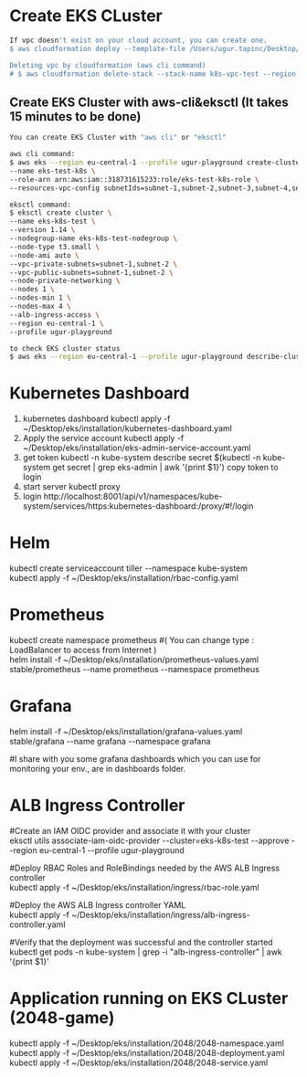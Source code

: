 # Create EKS CLuster
```bash
If vpc doesn't exist on your cloud account, you can create one.
$ aws cloudformation deploy --template-file /Users/ugur.tapinc/Desktop/scripts/CloudFormation/twosubnet.yaml --stack-name k8s-vpc-test --region eu-central-1 --profile ugur-playground

Deleting vpc by cloudformation (aws cli command)
# $ aws cloudformation delete-stack --stack-name k8s-vpc-test --region eu-central-1 --profile ugur-playground
```
## Create EKS Cluster with aws-cli&eksctl (It takes 15 minutes to be done)
```bash
You can create EKS Cluster with "aws cli" or "eksctl"

aws cli command:
$ aws eks --region eu-central-1 --profile ugur-playground create-cluster \
--name eks-test-k8s \
--role-arn arn:aws:iam::318731615233:role/eks-test-k8s-role \
--resources-vpc-config subnetIds=subnet-1,subnet-2,subnet-3,subnet-4,securityGroupIds=sg-0851e8b0ced328e50

eksctl command:
$ eksctl create cluster \
--name eks-k8s-test \
--version 1.14 \
--nodegroup-name eks-k8s-test-nodegroup \
--node-type t3.small \
--node-ami auto \
--vpc-private-subnets=subnet-1,subnet-2 \
--vpc-public-subnets=subnet-1,subnet-2 \
--node-private-networking \
--nodes 1 \
--nodes-min 1 \
--nodes-max 4 \
--alb-ingress-access \
--region eu-central-1 \
--profile ugur-playground

to check EKS cluster status
$ aws eks --region eu-central-1 --profile ugur-playground describe-cluster --name eks-test-k8s --query cluster.status
```
# Kubernetes Dashboard 
1) kubernetes dashboard
kubectl apply  -f ~/Desktop/eks/installation/kubernetes-dashboard.yaml
2) Apply the service account
kubectl apply -f ~/Desktop/eks/installation/eks-admin-service-account.yaml
3) get token 
kubectl -n kube-system describe secret $(kubectl -n kube-system get secret | grep eks-admin | awk '{print $1}')
copy token to login 
4) start server 
kubectl proxy
5) login 
http://localhost:8001/api/v1/namespaces/kube-system/services/https:kubernetes-dashboard:/proxy/#!/login

# Helm
kubectl create serviceaccount tiller --namespace kube-system \
kubectl apply -f ~/Desktop/eks/installation/rbac-config.yaml

# Prometheus
kubectl create namespace prometheus #( You can change type : LoadBalancer to access from Internet )\
helm install -f ~/Desktop/eks/installation/prometheus-values.yaml stable/prometheus --name prometheus --namespace prometheus

# Grafana 
helm install -f ~/Desktop/eks/installation/grafana-values.yaml stable/grafana --name grafana --namespace grafana 

#I share with you some grafana dashboards which you can use for monitoring your env., are in dashboards folder.

# ALB Ingress Controller

#Create an IAM OIDC provider and associate it with your cluster \
eksctl utils associate-iam-oidc-provider --cluster=eks-k8s-test --approve --region eu-central-1 --profile ugur-playground

#Deploy RBAC Roles and RoleBindings needed by the AWS ALB Ingress controller \
kubectl apply -f ~/Desktop/eks/installation/ingress/rbac-role.yaml

#Deploy the AWS ALB Ingress controller YAML \
kubectl apply -f ~/Desktop/eks/installation/ingress/alb-ingress-controller.yaml

#Verify that the deployment was successful and the controller started \
kubectl get pods -n kube-system | grep -i "alb-ingress-controller" | awk '{print $1}'

# Application running on EKS CLuster (2048-game)
kubectl apply -f ~/Desktop/eks/installation/2048/2048-namespace.yaml \
kubectl apply -f ~/Desktop/eks/installation/2048/2048-deployment.yaml \
kubectl apply -f ~/Desktop/eks/installation/2048/2048-service.yaml
